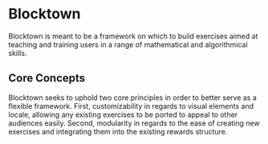 # Blocktown

Blocktown is meant to be a framework on which to build exercises aimed at
teaching and training users in a range of mathematical and algorithmical skills.

## Core Concepts

Blocktown seeks to uphold two core principles in order to better serve as a flexible
framework. First, customizability in regards to visual elements and locale, allowing
any existing exercises to be ported to appeal to other audiences easily. Second,
modularity in regards to the ease of creating new exercises and integrating them
into the existing rewards structure.
